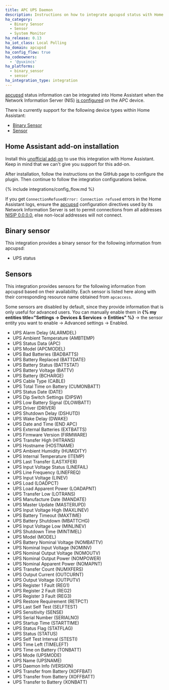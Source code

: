 ```yaml
---
title: APC UPS Daemon
description: Instructions on how to integrate apcupsd status with Home Assistant.
ha_category:
  - Binary Sensor
  - Sensor
  - System Monitor
ha_release: 0.13
ha_iot_class: Local Polling
ha_domain: apcupsd
ha_config_flow: true
ha_codeowners:
  - '@yuxincs'
ha_platforms:
  - binary_sensor
  - sensor
ha_integration_type: integration
---
```


[apcupsd](http://www.apcupsd.org/) status information can be integrated into Home Assistant when the Network Information Server (NIS) [is configured](http://www.apcupsd.org/manual/manual.html#nis-server-client-configuration-using-the-net-driver) on the APC device.

There is currently support for the following device types within Home Assistant:

- [Binary Sensor](#binary-sensor)
- [Sensor](#sensors)

## Home Assistant add-on installation

Install this [unofficial add-on](https://github.com/korylprince/hassio-apcupsd/) to use this integration with Home Assistant. Keep in mind that we can't give you support for this add-on.

After installation, follow the instructions on the GitHub page to configure the plugin. Then continue to follow the integration configurations below.

{% include integrations/config_flow.md %}

<div class='note'>

If you get `ConnectionRefusedError: Connection refused` errors in the Home Assistant logs, ensure the [apcupsd](http://www.apcupsd.org/) configuration directives used by its Network Information Server is set to permit connections from all addresses [NISIP 0.0.0.0](http://www.apcupsd.org/manual/manual.html#configuration-directives-used-by-the-network-information-server), else non-local addresses will not connect.

</div>


## Binary sensor

This integration provides a binary sensor for the following information from apcupsd:

- UPS status

## Sensors

This integration provides sensors for the following information from apcupsd based on their availability. Each sensor is listed here along with their corresponding resource name obtained from `apcaccess`. 

<div class='note'>

Some sensors are disabled by default, since they provide information that is only useful for advanced users. You can manually enable them in **{% my entities title="Settings -> Devices & Services -> Entities" %}** -> the sensor entity you want to enable -> Advanced settings -> Enabled.

</div>

- UPS Alarm Delay (ALARMDEL)
- UPS Ambient Temperature (AMBTEMP)
- UPS Status Data (APC)
- UPS Model (APCMODEL)
- UPS Bad Batteries (BADBATTS)
- UPS Battery Replaced (BATTDATE)
- UPS Battery Status (BATTSTAT)
- UPS Battery Voltage (BATTV)
- UPS Battery (BCHARGE)
- UPS Cable Type (CABLE)
- UPS Total Time on Battery (CUMONBATT)
- UPS Status Date (DATE)
- UPS Dip Switch Settings (DIPSW)
- UPS Low Battery Signal (DLOWBATT)
- UPS Driver (DRIVER)
- UPS Shutdown Delay (DSHUTD)
- UPS Wake Delay (DWAKE)
- UPS Date and Time (END APC)
- UPS External Batteries (EXTBATTS)
- UPS Firmware Version (FIRMWARE)
- UPS Transfer High (HITRANS)
- UPS Hostname (HOSTNAME)
- UPS Ambient Humidity (HUMIDITY)
- UPS Internal Temperature (ITEMP)
- UPS Last Transfer (LASTXFER)
- UPS Input Voltage Status (LINEFAIL)
- UPS Line Frequency (LINEFREQ)
- UPS Input Voltage (LINEV)
- UPS Load (LOADPCT)
- UPS Load Apparent Power (LOADAPNT)
- UPS Transfer Low (LOTRANS)
- UPS Manufacture Date (MANDATE)
- UPS Master Update (MASTERUPD)
- UPS Input Voltage High (MAXLINEV)
- UPS Battery Timeout (MAXTIME)
- UPS Battery Shutdown (MBATTCHG)
- UPS Input Voltage Low (MINLINEV)
- UPS Shutdown Time (MINTIMEL)
- UPS Model (MODEL)
- UPS Battery Nominal Voltage (NOMBATTV)
- UPS Nominal Input Voltage (NOMINV)
- UPS Nominal Output Voltage (NOMOUTV)
- UPS Nominal Output Power (NOMPOWER)
- UPS Nominal Apparent Power (NOMAPNT)
- UPS Transfer Count (NUMXFERS)
- UPS Output Current (OUTCURNT)
- UPS Output Voltage (OUTPUTV)
- UPS Register 1 Fault (REG1)
- UPS Register 2 Fault (REG2)
- UPS Register 3 Fault (REG3)
- UPS Restore Requirement (RETPCT)
- UPS Last Self Test (SELFTEST)
- UPS Sensitivity (SENSE)
- UPS Serial Number (SERIALNO)
- UPS Startup Time (STARTTIME)
- UPS Status Flag (STATFLAG)
- UPS Status (STATUS)
- UPS Self Test Interval (STESTI)
- UPS Time Left (TIMELEFT)
- UPS Time on Battery (TONBATT)
- UPS Mode (UPSMODE)
- UPS Name (UPSNAME)
- UPS Daemon Info (VERSION)
- UPS Transfer from Battery (XOFFBAT)
- UPS Transfer from Battery (XOFFBATT)
- UPS Transfer to Battery (XONBATT)
